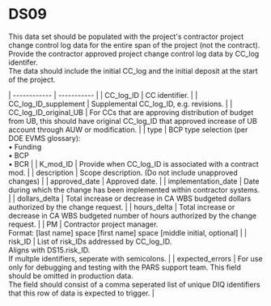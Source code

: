 # DS09
This data set should be populated with the project's contractor project change control log data for the entire span of the project (not the contract).<br/>Provide the contractor approved project change control log data by CC_log identifer.<br/>The data should include the initial CC_log and the initial deposit at the start of the project.

| ------------ | ----------- |
| CC_log_ID | CC identifier. |
| CC_log_ID_supplement | Supplemental CC_log_ID, e.g. revisions. |
| CC_log_ID_original_UB | For CCs that are approving distribution of budget from UB, this should have original CC_log_ID that approved increase of UB account through AUW or modification. |
| type | BCP type selection (per DOE EVMS glossary):<br/>• Funding <br/> • BCP <br/> • BCR |
| K_mod_ID | Provide when CC_log_ID is associated with a contract mod. |
| description | Scope description. (Do not include unapproved changes) |
| approved_date | Approved date. |
| implementation_date | Date during which the change has been implemented within contractor systems. |
| dollars_delta | Total increase or decrease in CA WBS budgeted dollars authorized by the change request. |
| hours_delta | Total increase or decrease in CA WBS budgeted number of hours authorized by the change request. |
| PM | Contractor project manager.<br/>Format: [last name] space [first name] space [middle initial, optional] |
| risk_ID | List of risk_IDs addressed by CC_log_ID.<br/> Aligns with DS15.risk_ID.<br/>If multple identifiers, seperate with semicolons. |
| expected_errors | For use only for debugging and testing with the PARS support team. This field should be omitted in production data.<br/> The field should consist of a comma seperated list of unique DIQ identifiers that this row of data is expected to trigger. |
